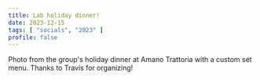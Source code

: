 ```yaml
---
title: Lab holiday dinner!
date: 2023-12-15
tags: [ "socials", "2023" ]
profile: false
---
```


Photo from the group's holiday dinner at Amano Trattoria with a custom set menu. Thanks to Travis for organizing!

<!--more-->

